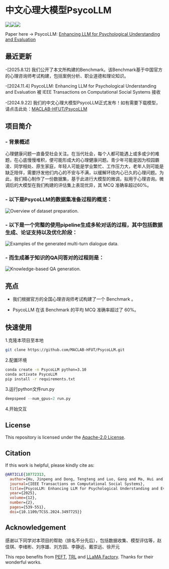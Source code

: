 [//]: # (![# PsycoLLM]&#40;assets/logo.png&#41;)

# 中文心理大模型PsycoLLM
<a href="./LICENSE"><img src="https://img.shields.io/badge/license-Apache%202-red.svg"></a><img src="https://img.shields.io/badge/python-3.8+-blue.svg" /><a href='https://arxiv.org/pdf/2407.05721'><img src='https://img.shields.io/badge/ArXiv-2407.05721v2-red'></a>

Paper here -> PsycoLLM: [Enhancing LLM for Psychological Understanding and Evaluation](https://arxiv.org/pdf/2407.05721)

## 最近更新
-[2025.8.12]  我们公开了本文所构建的Benchmark。该Benchmark基于中国官方的心理咨询师考试构建，包括案例分析、职业道德和理论知识。

-[2024.11.4]  PsycoLLM: Enhancing LLM for Psychological Understanding and Evaluation 被 IEEE Transactions on Computational Social Systems 接收

-[2024.9.22] 我们的中文心理大模型PsycoLLM正式发布！如有需要下载模型，请点击此处：[MACLAB-HFUT/PsycoLLM](https://huggingface.co/MACLAB-HFUT/PsycoLLM)

## 项目简介

### - 背景概述
心理健康问题一直备受社会关注。在当代社会，每个人都可能遇上或多或少的难题，在心底慢慢堆积，便可能形成大的心理健康问题。青少年可能是因为校园霸凌、同学相处、原生家庭，年轻人可能是学业繁忙、工作压力大，老年人则可能是缺乏陪伴，需要抒发他们内心的不安与不满，以缓解环绕内心已久的心理问题。为此，我们精心制作了一份数据集，基于此进行大模型的微调，拟用于心理咨询。微调后的大模型在我们构建的评估集上表现优异，其 MCQ 准确率超过60%。

### - 以下是PsycoLLM的数据集准备过程的概览：
![Overview of dataset preparation.](assets/dataset_overview.jpg)

### - 以下是一个完整的使用pipeline生成多轮对话的过程，其中包括数据生成、论证支持以及优化阶段：
![Examples of the generated multi-turn dialogue data.](assets/multi_turn_example_v2.jpg)

### - 而生成基于知识的QA问答对的过程则是：
![Knowledge-based QA generation.](assets/knowledge-base-QA.jpg)

## 亮点

- 我们根据官方的全国心理咨询师考试构建了一个 Benchmark 。

- PsycoLLM 在该 Benchmark 的平均 MCQ 准确率超过了 60%。

## 快速使用
1.克隆本项目至本地
```bash
git clone https://github.com/MACLAB-HFUT/PsycoLLM.git
```
2.配置环境
```bash
conda create -n PsycoLLM python=3.10
conda activate PsycoLLM
pip install -r requirements.txt
```
3.运行python文件run.py
```python
deepspeed --num_gpus=2 run.py
```
4.开始交互

## License

This repository is licensed under the [Apache-2.0 License](LICENSE).


## Citation

If this work is helpful, please kindly cite as:

```bibtex
@ARTICLE{10772313,
  author={Hu, Jinpeng and Dong, Tengteng and Luo, Gang and Ma, Hui and Zou, Peng and Sun, Xiao and Guo, Dan and Yang, Xun and Wang, Meng},
  journal={IEEE Transactions on Computational Social Systems}, 
  title={PsycoLLM: Enhancing LLM for Psychological Understanding and Evaluation}, 
  year={2025},
  volume={12},
  number={2},
  pages={539-551},
  doi={10.1109/TCSS.2024.3497725}}
```

## Acknowledgement
感谢以下同学对本项目的帮助（排名不分先后），包括数据收集、模型评估等，赵佳琪、李绪彬、刘序雄、刘方园、李静远、戴崇远、徐开元

This repo benefits from [PEFT](https://github.com/huggingface/peft), [TRL](https://github.com/huggingface/trl) and [LLaMA Factory](https://github.com/hiyouga/LLaMA-Factory). Thanks for their wonderful works.
